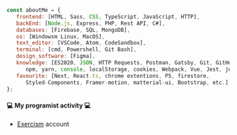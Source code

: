 ```javascript
const aboutMe = {
   frontend: [HTML, Sass, CSS, TypeScript, JavaScript, HTTP],
   backEnd: [Node.js, Express, PHP, Rest API, C#],
   databases: [Firebase, SQL, MongoDB],
   os: [Windowsm Linux, MacOS],
   text_editor: [VSCode, Atom, CodeSandbox],
   terminal: [cmd, Powershell, Git Bash],
   design_software: [Figma],
   knowledge: [ES2020, JSON, HTTP Requests, Postman, Gatsby, Git, GitHub, env,
      npm, yarn, console, localStorage, cookies, Webpack, Vue, Jest, jquery, "Much More!"],
   favourite: [Next, React.ts, chrome extentions, P5, firestore, 
      Styled-Components, Framer-motion, matterial-ui, Bootstrap, etc.],
};
```


#### 💻 My programist activity 💻
 - [Exercism](https://exercism.io/profiles/kubo550) account 
<!--
**kubo550/kubo550** is a ✨ _special_ ✨ repository because its `README.md` (this file) appears on your GitHub profile.

Here are some ideas to get you started:

- 🔭 I’m currently working on ...
- 🌱 I’m currently learning ...
- 👯 I’m looking to collaborate on ...
- 🤔 I’m looking for help with ...
- 💬 Ask me about ...
- 📫 How to reach me: ...
- 😄 Pronouns: ...
- ⚡ Fun fact: ...
- 💬 Ask me about anything on my private [Messenger](https://www.messenger.com/t/acotamuwas)

-->
